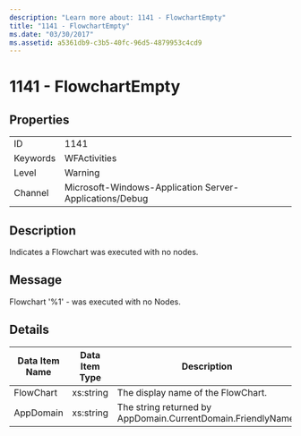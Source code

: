 ```yaml
---
description: "Learn more about: 1141 - FlowchartEmpty"
title: "1141 - FlowchartEmpty"
ms.date: "03/30/2017"
ms.assetid: a5361db9-c3b5-40fc-96d5-4879953c4cd9
---
```

# 1141 - FlowchartEmpty

## Properties  
  
|||  
|-|-|  
|ID|1141|  
|Keywords|WFActivities|  
|Level|Warning|  
|Channel|Microsoft-Windows-Application Server-Applications/Debug|  
  
## Description  

 Indicates a Flowchart was executed with no nodes.  
  
## Message  

 Flowchart '%1' - was executed with no Nodes.  
  
## Details  
  
|Data Item Name|Data Item Type|Description|  
|--------------------|--------------------|-----------------|  
|FlowChart|xs:string|The display name of the FlowChart.|  
|AppDomain|xs:string|The string returned by AppDomain.CurrentDomain.FriendlyName.|
